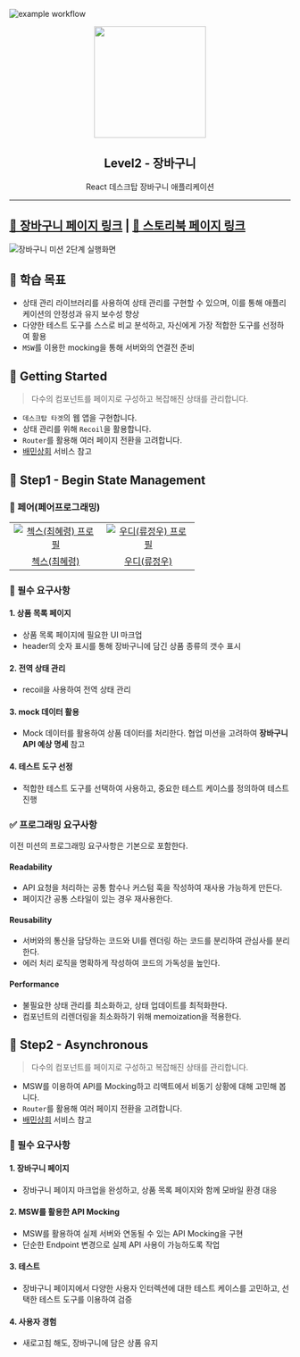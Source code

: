 ![example workflow](https://github.com/hyeryongchoi/react-shopping-cart/actions/workflows/deploy.yml/badge.svg)

<p align="middle" >
  <img src="https://techcourse-storage.s3.ap-northeast-2.amazonaws.com/3e6c6f30b11d4b098b5a3e81be19ce3a" width="200px" alt="">
</p>
<h2 align="middle">Level2 - 장바구니</h2>
<p align="middle">React 데스크탑 장바구니 애플리케이션</p>
</p>

---

## [🛒 장바구니 페이지 링크](https://hyeryongchoi.github.io/react-shopping-cart/) | [📕 스토리북 페이지 링크](https://hyeryongchoi.github.io/react-shopping-cart/storybook)

![장바구니 미션 2단계 실행화면](https://github.com/woowacourse/react-shopping-cart/assets/24777828/a2cd351f-cd2c-4721-9946-2c198f611871)

## 📍 학습 목표

- 상태 관리 라이브러리를 사용하여 상태 관리를 구현할 수 있으며, 이를 통해 애플리케이션의 안정성과 유지 보수성 향상
- 다양한 테스트 도구를 스스로 비교 분석하고, 자신에게 가장 적합한 도구를 선정하여 활용
- `MSW`를 이용한 mocking을 통해 서버와의 연결전 준비

## 🚀 Getting Started

> 다수의 컴포넌트를 페이지로 구성하고 복잡해진 상태를 관리합니다.

- `데스크탑 타겟`의 웹 앱을 구현합니다.
- 상태 관리를 위해 `Recoil`을 활용합니다.
- `Router`를 활용해 여러 페이지 전환을 고려합니다.
- [배민상회](https://mart.baemin.com) 서비스 참고

## 🚀 Step1 - Begin State Management

### 🙏 페어(페어프로그래밍)

<table>
  <tr>
    <td align="center" width="150px">
      <a href="https://github.com/HyeryongChoi" target="_blank">
        <img src="https://avatars.githubusercontent.com/u/24777828?v=4" alt="첵스(최혜령) 프로필" />
      </a>
    </td>
    <td align="center" width="150px">
      <a href="https://github.com/evencoding" target="_blank">
        <img src="https://avatars.githubusercontent.com/u/88191233?v=4" alt="우디(류정우) 프로필" />
      </a>
    </td>
  </tr>
  <tr>
    <td align="center">
      <a href="https://github.com/HyeryongChoi" target="_blank">
        첵스(최혜령)
      </a>
    </td>
    <td align="center">
      <a href="https://github.com/evencoding" target="_blank">
        우디(류정우)
      </a>
    </td>
  </tr>
</table>

### 📝 필수 요구사항

#### **1. 상품 목록 페이지**

- 상품 목록 페이지에 필요한 UI 마크업
- header의 숫자 표시를 통해 장바구니에 담긴 상품 종류의 갯수 표시

#### **2. 전역 상태 관리**

- recoil을 사용하여 전역 상태 관리

#### **3. mock 데이터 활용**

- Mock 데이터를 활용하여 상품 데이터를 처리한다. 협업 미션을 고려하여 **장바구니 API 예상 명세** 참고

#### **4. 테스트 도구 선정**

- 적합한 테스트 도구를 선택하여 사용하고, 중요한 테스트 케이스를 정의하여 테스트 진행

### ✅ 프로그래밍 요구사항

이전 미션의 프로그래밍 요구사항은 기본으로 포함한다.

#### **Readability**

- API 요청을 처리하는 공통 함수나 커스텀 훅을 작성하여 재사용 가능하게 만든다.
- 페이지간 공통 스타일이 있는 경우 재사용한다.

#### **Reusability**

- 서버와의 통신을 담당하는 코드와 UI를 렌더링 하는 코드를 분리하여 관심사를 분리한다.
- 에러 처리 로직을 명확하게 작성하여 코드의 가독성을 높인다.

#### **Performance**

- 불필요한 상태 관리를 최소화하고, 상태 업데이트를 최적화한다.
- 컴포넌트의 리렌더링을 최소화하기 위해 memoization을 적용한다.

## 🚀 Step2 - Asynchronous

> 다수의 컴포넌트를 페이지로 구성하고 복잡해진 상태를 관리합니다.

- MSW를 이용하여 API를 Mocking하고 리액트에서 비동기 상황에 대해 고민해 봅니다.
- `Router`를 활용해 여러 페이지 전환을 고려합니다.
- [배민상회](https://mart.baemin.com) 서비스 참고

### 📝 필수 요구사항

#### **1. 장바구니 페이지**

- 장바구니 페이지 마크업을 완성하고, 상품 목록 페이지와 함께 모바일 환경 대응

#### **2. MSW를 활용한 API Mocking**

- MSW를 활용하여 실제 서버와 연동될 수 있는 API Mocking을 구현
- 단순한 Endpoint 변경으로 실제 API 사용이 가능하도록 작업

#### **3. 테스트**

- 장바구니 페이지에서 다양한 사용자 인터렉션에 대한 테스트 케이스를 고민하고, 선택한 테스트 도구를 이용하여 검증

#### **4. 사용자 경험**

- 새로고침 해도, 장바구니에 담은 상품 유지
